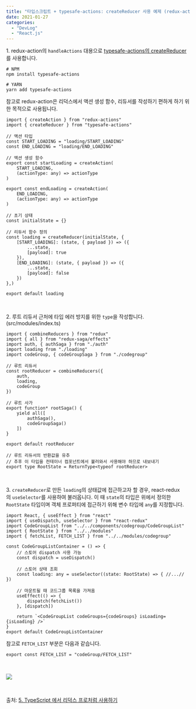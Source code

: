 ```yaml
---
title: "타입스크립트 + typesafe-actions: createReducer 사용 예제 (redux-actions의 handleActions 대체)"
date: 2021-01-27
categories: 
  - "DevLog"
  - "React.js"
---
```


1\. redux-action의 `handleActions` 대용으로 [typesafe-actions의 createReducer](https://github.com/piotrwitek/typesafe-actions#migrating-from-redux-actions-to-typesafe-actions) 를 사용합니다.

```
# NPM
npm install typesafe-actions

# YARN
yarn add typesafe-actions
```

참고로 redux-action은 리덕스에서 액션 생성 함수, 리듀서를 작성하기 편하게 하기 위한 목적으로 사용됩니다.

```
import { createAction } from "redux-actions"
import { createReducer } from "typesafe-actions"

// 액션 타입
const START_LOADING = "loading/START_LOADING"
const END_LOADING = "loading/END_LOADING"

// 액션 생성 함수
export const startLoading = createAction(
    START_LOADING,
    (actionType: any) => actionType
)

export const endLoading = createAction(
    END_LOADING,
    (actionType: any) => actionType
)

// 초기 상태
const initialState = {}

// 리듀서 함수 정의
const loading = createReducer(initialState, {
    [START_LOADING]: (state, { payload }) => ({
        ...state,
        [payload]: true
    }),
    [END_LOADING]: (state, { payload }) => ({
        ...state,
        [payload]: false
    })
},)

export default loading
```

 

2\. 루트 리듀서 근처에 타입 에러 방지를 위한 `type`을 작성합니다. (src/modules/index.ts)

```
import { combineReducers } from "redux"
import { all } from "redux-saga/effects"
import auth, { authSaga } from "./auth"
import loading from "./loading"
import codeGroup, { codeGroupSaga } from "./codegroup"

// 루트 리듀서
const rootReducer = combineReducers({
    auth,
    loading,
    codeGroup
})

// 루트 사가
export function* rootSaga() {
    yield all([
        authSaga(),
        codeGroupSaga()
    ])
}

export default rootReducer

// 루트 리듀서의 반환값을 유추
// 추후 이 타입을 컨테이너 컴포넌트에서 불러와서 사용해야 하므로 내보내기
export type RootState = ReturnType<typeof rootReducer>
```

 

3\. `createReducer`로 만든 `loading`의 상태값에 접근하고자 할 경우, react-redux의 `useSelector`를 사용하여 불러옵니다. 이 때 `state`의 타입은 위에서 정의한 `RootState` 타입이며 객체 프로퍼티에 접근하기 위해 변수 타입에 `any`를 지정합니다.

```
import React, { useEffect } from "react"
import { useDispatch, useSelector } from "react-redux"
import CodeGroupList from "../../components/codegroup/CodeGroupList"
import { RootState } from "../../modules"
import { fetchList, FETCH_LIST } from "../../modules/codegroup"

const CodeGroupListContainer = () => {
    // 스토어 dispatch 사용 가능
    const dispatch = useDispatch()

    // 스토어 상태 조회
    const loading: any = useSelector((state: RootState) => { //...// })

    // 마운트될 때 코드그룹 목록을 가져옴
    useEffect(() => {
        dispatch(fetchList())
    }, [dispatch])

    return `<CodeGroupList codeGroups={codeGroups} isLoading={isLoading} />`
}
export default CodeGroupListContainer
```

참고로 `FETCH_LIST` 부분은 다음과 같습니다.

```
export const FETCH_LIST = "codeGroup/FETCH_LIST"
```

 

![](./assets/img/wp-content/uploads/2021/01/-2021-01-28-오전-12.34.05-e1611761666127.png)

 

출처: [5\. TypeScript 에서 리덕스 프로처럼 사용하기](https://react.vlpt.us/using-typescript/05-ts-redux.html)
